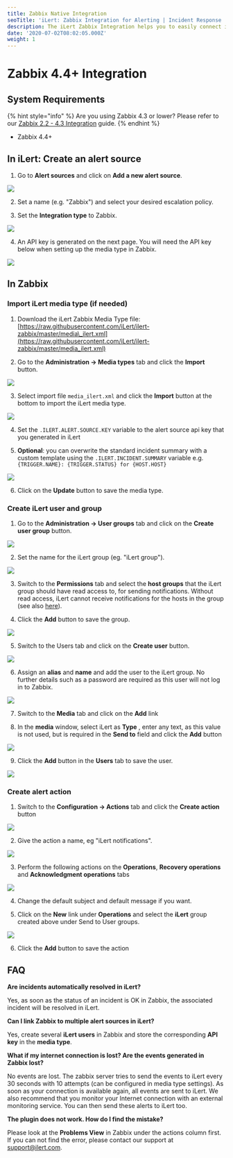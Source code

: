 ```yaml
---
title: Zabbix Native Integration
seoTitle: 'iLert: Zabbix Integration for Alerting | Incident Response | Uptime'
description: The iLert Zabbix Integration helps you to easily connect iLert with Zabbix.
date: '2020-07-02T08:02:05.000Z'
weight: 1
---
```


# Zabbix 4.4+ Integration

## System Requirements <a id="requirements"></a>

{% hint style="info" %}
Are you using Zabbix 4.3 or lower? Please refer to our  [Zabbix 2.2 - 4.3 Integration](script.md) guide.
{% endhint %}

* Zabbix 4.4+

## In iLert: Create an alert source <a id="create-alarm-source"></a>

1. Go to **Alert sources** and click on **Add a new alert source**.

![](../../.gitbook/assets/zbn1.png)

2. Set a name \(e.g. "Zabbix"\) and select your desired escalation policy.

3. Set the **Integration type** to Zabbix.

![](../../.gitbook/assets/zbn2.png)

4. An API key is generated on the next page. You will need the API key below when setting up the media type in Zabbix.

![](../../.gitbook/assets/zbn3.png)

## In Zabbix <a id="zabbix"></a>

### Import iLert media type \(if needed\)

1. Download the iLert Zabbix Media Type file: [https://raw.githubusercontent.com/iLert/ilert-zabbix/master/media\_ilert.xml](https://raw.githubusercontent.com/iLert/ilert-zabbix/master/media_ilert.xml)

2. Go to the **Administration → Media types** tab and click the **Import** button.

![](../../.gitbook/assets/zbn4.png)

3. Select import file `media_ilert.xml` and click the **Import** button at the bottom to import the iLert media type.

![](../../.gitbook/assets/zbn5.png)

4. Set the `.ILERT.ALERT.SOURCE.KEY` variable to the alert source api key that you generated in iLert

5. **Optional**: you can overwrite the standard incident summary with a custom template using the `.ILERT.INCIDENT.SUMMARY` variable e.g. `{TRIGGER.NAME}: {TRIGGER.STATUS} for {HOST.HOST}`

![](../../.gitbook/assets/zbn6.png)

6. Click on the **Update** button to save the media type.

### Create iLert user and group

1. Go to the **Administration → User groups** tab and click on the **Create user group** button.

![](../../.gitbook/assets/zbn7.png)

2. Set the name for the iLert group \(eg. "iLert group"\).

![](../../.gitbook/assets/zbn8.png)

3. Switch to the **Permissions** tab and select the **host groups** that the iLert group should have read access to, for sending notifications. Without read access, iLert cannot receive notifications for the hosts in the group \(see also [here](https://www.zabbix.com/documentation/4.4/manual/quickstart/notification)\).

4. Click the **Add** button to save the group.

![](../../.gitbook/assets/zbn9.png)

5. Switch to the Users tab and click on the **Create user** button.

![](../../.gitbook/assets/zbn10.png)

6. Assign an **alias** and **name** and add the user to the iLert group. No further details such as a password are required as this user will not log in to Zabbix.

![](../../.gitbook/assets/zbn11.png)

7. Switch to the **Media** tab and click on the **Add** link

8. In the **media** window, select iLert as **Type** , enter any text, as this value is not used, but is required in the **Send to** field and click the **Add** button

![](../../.gitbook/assets/zbn12.png)

9. Click the **Add** button in the **Users** tab to save the user.

![](../../.gitbook/assets/zbn13.png)

### Create alert action

1. Switch to the **Configuration → Actions** tab and click the **Create action** button

![](../../.gitbook/assets/zbn14.png)

2. Give the action a name, eg "iLert notifications".

![](../../.gitbook/assets/zbn15.png)

3. Perform the following actions on the **Operations**, **Recovery operations** and **Acknowledgment operations** tabs

![](../../.gitbook/assets/zbn16.png)

4. Change the default subject and default message if you want.

5. Click on the **New** link under **Operations** and select the **iLert** group created above under Send to User groups.

![](../../.gitbook/assets/zbn17.png)

6. Click the **Add** button to save the action

## FAQ <a id="faq"></a>

**Are incidents automatically resolved in iLert?**

Yes, as soon as the status of an incident is OK in Zabbix, the associated incident will be resolved in iLert.

**Can I link Zabbix to multiple alert sources in iLert?**

Yes, create several **iLert users** in Zabbix and store the corresponding **API key** in the **media type**.

**What if my internet connection is lost? Are the events generated in Zabbix lost?**

No events are lost. The zabbix server tries to send the events to iLert every 30 seconds with 10 attempts \(can be configured in media type settings\). As soon as your connection is available again, all events are sent to iLert. We also recommend that you monitor your Internet connection with an external monitoring service. You can then send these alerts to iLert too.

**The plugin does not work. How do I find the mistake?**

Please look at the **Problems View** in Zabbix under the actions column first. If you can not find the error, please contact our support at [support@ilert.com](mailto:support@ilert.com).

